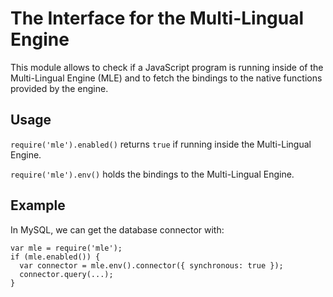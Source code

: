 # The Interface for the Multi-Lingual Engine

This module allows to check if a JavaScript program is running inside of the Multi-Lingual Engine (MLE) and to fetch the bindings to the native functions provided by the engine.

## Usage

`require('mle').enabled()` returns `true` if running inside the Multi-Lingual Engine.

`require('mle').env()` holds the bindings to the Multi-Lingual Engine.

## Example
In MySQL, we can get the database connector with:
```
var mle = require('mle');
if (mle.enabled()) {
  var connector = mle.env().connector({ synchronous: true });
  connector.query(...);
}
```
